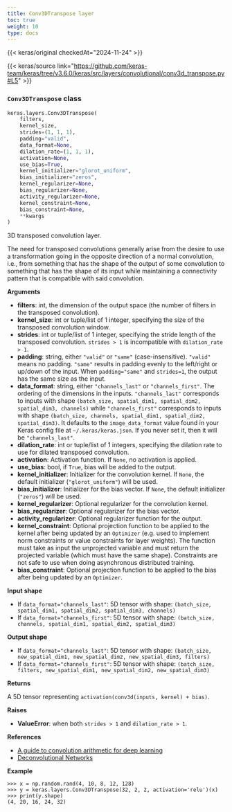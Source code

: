 ```yaml
---
title: Conv3DTranspose layer
toc: true
weight: 10
type: docs
---
```


{{< keras/original checkedAt="2024-11-24" >}}

{{< keras/source link="https://github.com/keras-team/keras/tree/v3.6.0/keras/src/layers/convolutional/conv3d_transpose.py#L5" >}}

### `Conv3DTranspose` class

```python
keras.layers.Conv3DTranspose(
    filters,
    kernel_size,
    strides=(1, 1, 1),
    padding="valid",
    data_format=None,
    dilation_rate=(1, 1, 1),
    activation=None,
    use_bias=True,
    kernel_initializer="glorot_uniform",
    bias_initializer="zeros",
    kernel_regularizer=None,
    bias_regularizer=None,
    activity_regularizer=None,
    kernel_constraint=None,
    bias_constraint=None,
    **kwargs
)
```

3D transposed convolution layer.

The need for transposed convolutions generally arise from the desire to use a transformation going in the opposite direction of a normal convolution, i.e., from something that has the shape of the output of some convolution to something that has the shape of its input while maintaining a connectivity pattern that is compatible with said convolution.

**Arguments**

- **filters**: int, the dimension of the output space (the number of filters in the transposed convolution).
- **kernel_size**: int or tuple/list of 1 integer, specifying the size of the transposed convolution window.
- **strides**: int or tuple/list of 1 integer, specifying the stride length of the transposed convolution. `strides > 1` is incompatible with `dilation_rate > 1`.
- **padding**: string, either `"valid"` or `"same"` (case-insensitive). `"valid"` means no padding. `"same"` results in padding evenly to the left/right or up/down of the input. When `padding="same"` and `strides=1`, the output has the same size as the input.
- **data_format**: string, either `"channels_last"` or `"channels_first"`. The ordering of the dimensions in the inputs. `"channels_last"` corresponds to inputs with shape `(batch_size, spatial_dim1, spatial_dim2, spatial_dim3, channels)` while `"channels_first"` corresponds to inputs with shape `(batch_size, channels, spatial_dim1, spatial_dim2, spatial_dim3)`. It defaults to the `image_data_format` value found in your Keras config file at `~/.keras/keras.json`. If you never set it, then it will be `"channels_last"`.
- **dilation_rate**: int or tuple/list of 1 integers, specifying the dilation rate to use for dilated transposed convolution.
- **activation**: Activation function. If `None`, no activation is applied.
- **use_bias**: bool, if `True`, bias will be added to the output.
- **kernel_initializer**: Initializer for the convolution kernel. If `None`, the default initializer (`"glorot_uniform"`) will be used.
- **bias_initializer**: Initializer for the bias vector. If `None`, the default initializer (`"zeros"`) will be used.
- **kernel_regularizer**: Optional regularizer for the convolution kernel.
- **bias_regularizer**: Optional regularizer for the bias vector.
- **activity_regularizer**: Optional regularizer function for the output.
- **kernel_constraint**: Optional projection function to be applied to the kernel after being updated by an `Optimizer` (e.g. used to implement norm constraints or value constraints for layer weights). The function must take as input the unprojected variable and must return the projected variable (which must have the same shape). Constraints are not safe to use when doing asynchronous distributed training.
- **bias_constraint**: Optional projection function to be applied to the bias after being updated by an `Optimizer`.

**Input shape**

- If `data_format="channels_last"`: 5D tensor with shape: `(batch_size, spatial_dim1, spatial_dim2, spatial_dim3, channels)`
- If `data_format="channels_first"`: 5D tensor with shape: `(batch_size, channels, spatial_dim1, spatial_dim2, spatial_dim3)`

**Output shape**

- If `data_format="channels_last"`: 5D tensor with shape: `(batch_size, new_spatial_dim1, new_spatial_dim2, new_spatial_dim3, filters)`
- If `data_format="channels_first"`: 5D tensor with shape: `(batch_size, filters, new_spatial_dim1, new_spatial_dim2, new_spatial_dim3)`

**Returns**

A 5D tensor representing `activation(conv3d(inputs, kernel) + bias)`.

**Raises**

- **ValueError**: when both `strides > 1` and `dilation_rate > 1`.

**References**

- [A guide to convolution arithmetic for deep learning](https://arxiv.org/abs/1603.07285v1)
- [Deconvolutional Networks](https://www.matthewzeiler.com/mattzeiler/deconvolutionalnetworks.pdf)

**Example**

```console
>>> x = np.random.rand(4, 10, 8, 12, 128)
>>> y = keras.layers.Conv3DTranspose(32, 2, 2, activation='relu')(x)
>>> print(y.shape)
(4, 20, 16, 24, 32)
```
